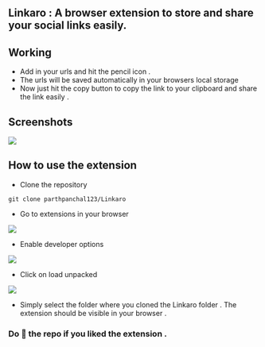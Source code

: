 ## Linkaro : A browser extension to store and share your social links easily.

## Working

- Add in your urls and hit the pencil icon .
- The urls will be saved automatically in your browsers local storage
- Now just hit the copy button to copy the link to your clipboard and share the link easily .

## Screenshots

![](https://imgur.com/a/TvDeoj0)

## How to use the extension

- Clone the repository

`git clone parthpanchal123/Linkaro`

- Go to extensions in your browser

![](https://i.imgur.com/wmnIilX.png)

- Enable developer options

![](https://i.imgur.com/WUvqgVl.png)

- Click on load unpacked

![](https://i.imgur.com/xYkV5W1.png)

- Simply select the folder where you cloned the Linkaro folder . The extension should be visible in your browser .

### Do 🌟 the repo if you liked the extension .
